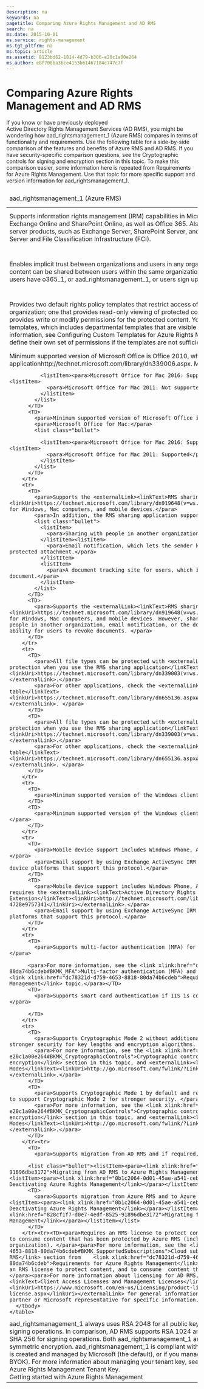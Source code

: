 ```yaml
---
description: na
keywords: na
pagetitle: Comparing Azure Rights Management and AD RMS
search: na
ms.date: 2015-10-01
ms.service: rights-management
ms.tgt_pltfrm: na
ms.topic: article
ms.assetid: 8123bd62-1814-4d79-b306-e20c1a00e264
ms.author: e8f708ba3bce4153b61467184c747c7f
---
```

# Comparing Azure Rights Management and AD RMS
<?xml version="1.0" encoding="utf-8"?>
<developerConceptualDocument xmlns="http://ddue.schemas.microsoft.com/authoring/2003/5" xmlns:xlink="http://www.w3.org/1999/xlink" xmlns:xsi="http://www.w3.org/2001/XMLSchema-instance" xsi:schemaLocation="http://ddue.schemas.microsoft.com/authoring/2003/5 http://dduestorage.blob.core.windows.net/ddueschema/developer.xsd">
  <introduction>
    <para>If you know or have previously deployed Active Directory Rights Management Services (AD RMS), you might be wondering how <token>aad_rightsmanagement_1</token> (Azure RMS) compares in terms of functionality and requirements. Use the following table for a side-by-side comparison of the features and benefits of Azure RMS and AD RMS. If you have security-specific comparison questions, see the <link xlink:href="8123bd62-1814-4d79-b306-e20c1a00e264#BKMK_CryptographicControls">Cryptographic controls for signing and encryption</link> section in this topic.</para>
    <alert class="note">
      <para>To make this comparison easier, some information here is repeated from <link xlink:href="dc78321d-d759-4653-8818-80da74b6cdeb">Requirements for Azure Rights Management</link>. Use that topic for more specific support and version information for <token>aad_rightsmanagement_1</token>.</para>
    </alert>
    <table xmlns:caps="http://schemas.microsoft.com/build/caps/2013/11">
      <thead>
        <tr>
          <TD>
            <para>
              <token>aad_rightsmanagement_1</token>
            (Azure RMS)</para>
          </TD>
          <TD>
            <para>Active Directory Rights Management Services (AD RMS)</para>
          </TD>
        </tr>
      </thead>
      <tbody>
        <tr>
          <TD>
            <para>Supports information rights management (IRM) capabilities in Microsoft Online services such as Exchange Online and SharePoint Online, as well as Office 365. </para>
            <para>Also supports on-premises Microsoft server products, such as Exchange Server, SharePoint Server, and file servers that run Windows Server and File Classification Infrastructure (FCI).</para>
          </TD>
          <TD>
            <para>Supports on-premises Microsoft server products such as Exchange Server, SharePoint Server, and file servers that run Windows Server and File Classification Infrastructure (FCI).</para>
          </TD>
        </tr>
        <tr>
          <TD>
            <para>Enables implicit trust between organizations and users in any organization. This means that protected content can be shared between users within the same organization or across organizations when users have <token>o365_1</token>, or <token>aad_rightsmanagement_1</token>, or users sign up for RMS for individuals.</para>
          </TD>
          <TD>
            <para>Trusts must be explicitly defined in a direct point-to-point relationship between two organizations by using either trusted user domains (TUDs) or federated trusts that you create by using Active Directory Federation Services (AD FS).</para>
          </TD>
        </tr>
        <tr>
          <TD>
            <para>Provides two default rights policy templates that restrict access of the content to your own organization; one that provides read-only viewing of protected content and another template that provides write or modify permissions for the protected content.</para>
            <para>You can also create your own custom templates, which includes departmental templates that are visible to only a subset of users. For more information, see <link xlink:href="1775d8d0-9a59-42c8-914f-ce285b71ac1c">Configuring Custom Templates for Azure Rights Management</link>.</para>
            <para>In addition, users can define their own set of permissions if the templates are not sufficient.</para>
          </TD>
          <TD>
            <para>There are no default rights policy templates; you must create and then distribute these. For more information, see <externalLink><linkText>AD RMS Policy Template Considerations</linkText><linkUri>http://go.microsoft.com/fwlink/?LinkId=154765</linkUri></externalLink>.</para>
            <para>In addition, users can define their own set of permissions if the templates are not sufficient.</para>
          </TD>
        </tr>
        <tr>
          <TD>
            <para>Minimum supported version of Microsoft Office is Office 2010, which requires the <externalLink><linkText>RMS sharing application</linkText><linkUri>http://technet.microsoft.com/library/dn339006.aspx</linkUri></externalLink>.</para>
            <para>Microsoft Office for Mac:</para>
            <list class="bullet">
              
              <listItem><para>Microsoft Office for Mac 2016: Supported </para></listItem><listItem>
                <para>Microsoft Office for Mac 2011: Not supported</para>
              </listItem>
            </list>
          </TD>
          <TD>
            <para>Minimum supported version of Microsoft Office is Office 2007.</para>
            <para>Microsoft Office for Mac:</para>
            <list class="bullet">
              
              <listItem><para>Microsoft Office for Mac 2016: Supported </para></listItem><listItem>
                <para>Microsoft Office for Mac 2011: Supported</para>
              </listItem>
            </list>
          </TD>
        </tr>
        <tr>
          <TD>
            <para>Supports the <externalLink><linkText>RMS sharing application</linkText><linkUri>https://technet.microsoft.com/library/dn919648(v=ws.10).aspx</linkUri></externalLink> for Windows, Mac computers, and mobile devices.</para>
            <para>In addition, the RMS sharing application supports the following:</para>
            <list class="bullet">
              <listItem>
                <para>Sharing with people in another organization.</para>
              </listItem><listItem>
                <para>Email notification, which lets the sender know when somebody tries to open a protected attachment.</para>
              </listItem>
              <listItem>
                <para>A document tracking site for users, which includes the ability to revoke a document.</para>
              </listItem>
            </list>
          </TD>
          <TD>
            <para>Supports the <externalLink><linkText>RMS sharing application</linkText><linkUri>https://technet.microsoft.com/library/dn919648(v=ws.10).aspx</linkUri></externalLink> for Windows, Mac computers, and mobile devices. However, sharing does not support sharing with people in another organization, email notification, or the document tracking site and the ability for users to revoke documents. </para>
          </TD>
        </tr>
        <tr>
          <TD>
            <para>All file types can be protected with <externalLink><linkText>native or generic protection when you use the RMS sharing application</linkText><linkUri>https://technet.microsoft.com/library/dn339003(v=ws.10).aspx</linkUri></externalLink>.</para>
            <para>For other applications, check the <externalLink><linkText>client capabilities table</linkText><linkUri>https://technet.microsoft.com/library/dn655136.aspx#BKMK_ClientCapabilities</linkUri></externalLink>. </para>
          </TD>
          <TD>
            <para>All file types can be protected with <externalLink><linkText>native or generic protection when you use the RMS sharing application</linkText><linkUri>https://technet.microsoft.com/library/dn339003(v=ws.10).aspx</linkUri></externalLink>.</para>
            <para>For other applications, check the <externalLink><linkText>client capabilities table</linkText><linkUri>https://technet.microsoft.com/library/dn655136.aspx#BKMK_ClientCapabilities</linkUri></externalLink>. </para>
          </TD>
        </tr>
        <tr>
          <TD>
            <para>Minimum supported version of the Windows client is Windows 7.</para>
          </TD>
          <TD>
            <para>Minimum supported version of the Windows client is Windows Vista Service Pack 2.</para>
          </TD>
        </tr>
        <tr>
          <TD>
            <para>Mobile device support includes Windows Phone, Android, iOS, and Windows RT. </para>
            <para>Email support by using Exchange ActiveSync IRM is also supported on all mobile device platforms that support this protocol.</para>
          </TD>
          <TD>
            <para>Mobile device support includes Windows Phone, Android, iOS, and Windows RT, and requires the <externalLink><linkText>Active Directory Rights Management Services Mobile Device Extension</linkText><linkUri>http://technet.microsoft.com/library/a69ead9d-7dd3-4b38-9830-4728e9757341</linkUri></externalLink>.</para>
            <para>Email support by using Exchange ActiveSync IRM is supported on all mobile device platforms that support this protocol.</para>
          </TD>
        </tr>
        <tr>
          <TD>
            <para>Supports multi-factor authentication (MFA) for computers and mobile devices. </para>
            
          <para>For more information, see the <link xlink:href="dc78321d-d759-4653-8818-80da74b6cdeb#BKMK_MFA">Multi-factor authentication (MFA) and Azure RMS</link> section in the <link xlink:href="dc78321d-d759-4653-8818-80da74b6cdeb">Requirements for Azure Rights Management</link> topic.</para></TD>
          <TD>
            <para>Supports smart card authentication if IIS is configured to request certificates.</para>
            
          </TD>
        </tr>
        <tr>
          <TD>
            <para>Supports Cryptographic Mode 2 without additional configuration, which provides stronger security for key lengths and encryption algorithms. </para>
            <para>For more information, see the <link xlink:href="8123bd62-1814-4d79-b306-e20c1a00e264#BKMK_CryptographicControls">Cryptographic controls for signing and encryption</link> section in this topic, and <externalLink><linkText>AD RMS Cryptographic Modes</linkText><linkUri>http://go.microsoft.com/fwlink/?LinkId=266659</linkUri></externalLink>.</para>
          </TD>
          <TD>
            <para>Supports Cryptographic Mode 1 by default and requires additional configuration to support Cryptographic Mode 2 for stronger security. </para>
            <para>For more information, see the <link xlink:href="8123bd62-1814-4d79-b306-e20c1a00e264#BKMK_CryptographicControls">Cryptographic controls for signing and encryption</link> section in this topic, and <externalLink><linkText>AD RMS Cryptographic Modes</linkText><linkUri>http://go.microsoft.com/fwlink/?LinkId=266659</linkUri></externalLink>.</para>
          </TD>
        </tr><tr>
          <TD>
            <para>Supports migration from AD RMS and if required, to AD RMS: </para>
            
          <list class="bullet"><listItem><para><link xlink:href="828cf1f7-d0e7-4edf-8525-91896dbe3172">Migrating from AD RMS to Azure Rights Management</link></para></listItem><listItem><para><link xlink:href="0b1c2064-0d01-45ae-a541-cebd7fd762ad">Decommissioning and Deactivating Azure Rights Management</link></para></listItem></list></TD>
          <TD>
            <para>Supports migration from Azure RMS and to Azure RMS: </para><list class="bullet"><listItem><para><link xlink:href="0b1c2064-0d01-45ae-a541-cebd7fd762ad">Decommissioning and Deactivating Azure Rights Management</link></para></listItem><listItem><para><link xlink:href="828cf1f7-d0e7-4edf-8525-91896dbe3172">Migrating from AD RMS to Azure Rights Management</link></para></listItem></list>
          </TD>
        </tr><tr><TD><para>Requires an RMS license to protect content. No RMS license is required to consume content that has been protected by Azure RMS (includes users from another organization). </para><para>For more information, see the <link xlink:href="dc78321d-d759-4653-8818-80da74b6cdeb#BKMK_SupportedSubscriptions">Cloud subscriptions that support Azure RMS</link> section from    <link xlink:href="dc78321d-d759-4653-8818-80da74b6cdeb">Requirements for Azure Rights Management</link>.</para></TD><TD><para>Requires an RMS license to protect content, and to consume  content that has been protected by AD RMS.</para><para>For more information about licensing for AD RMS, see <externalLink><linkText>Client Access Licenses and Management Licenses</linkText><linkUri>https://www.microsoft.com/en-us/Licensing/product-licensing/client-access-license.aspx</linkUri></externalLink> for general information, but contact your Microsoft partner or Microsoft representative for specific information.</para></TD></tr>
      </tbody>
    </table>
  </introduction>
  <section address="BKMK_CryptographicControls">
    <title>Cryptographic controls for signing and encryption</title>
    <content>
      <para>
        <token>aad_rightsmanagement_1</token> always uses RSA 2048 for all public key cryptography and SHA 256 for signing operations. In comparison, AD RMS supports RSA 1024 and RSA 2048, and SHA 1 or SHA 256 for signing operations. </para>
      <para>Both <token>aad_rightsmanagement_1</token> and AD RMS use AES 128 for symmetric encryption.</para>
      <para>
        <token>aad_rightsmanagement_1</token> <?Comment CB: 251978 2014-08-02T16:13:00Z  Id='87?>is compliant with FIPS 140-2 when your tenant key is created and managed by Microsoft (the default), or if you manage your own tenant key (known as BYOK).<?CommentEnd Id='87'
    ?> For more information about managing your tenant key, see <link xlink:href="f0d33c5f-a6a6-44a1-bdec-5be1bc8e1e14">Planning and Implementing Your Azure Rights Management Tenant Key</link>.</para>
    </content>
  </section>
  <relatedTopics>
    <link xlink:href="5214667c-ec69-42ca-8bbf-8cb22da8c62e">Getting started with Azure Rights Management</link>
  </relatedTopics>
</developerConceptualDocument>
